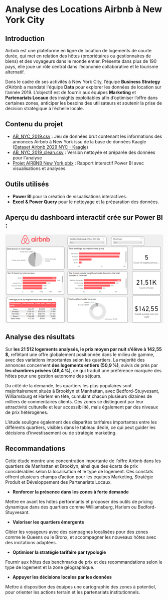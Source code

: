 <h1> Analyse des Locations Airbnb à New York City</h1>

<h2>Introduction</h2>

Airbnb est une plateforme en ligne de location de logements de courte durée, qui met en relation des hôtes (propriétaires ou gestionnaires de biens) et des voyageurs dans le monde entier. Présente dans plus de 190 pays, elle joue un rôle central dans l’économie collaborative et le tourisme alternatif.

Dans le cadre de ses activités à New York City, l’équipe <b>Business Strategy</b> d’Airbnb a mandaté l'équipe <b>Data</b> pour explorer les données de location sur l’année 2019. L’objectif est de fournir aux équipes <b>Marketing</b> et <b>Partenariats Locaux</b> des insights exploitables afin d’optimiser l’offre dans certaines zones, anticiper les besoins des utilisateurs et soutenir la prise de décision stratégique à l’échelle locale.


<h2> Contenu du projet</h2>

- [AB_NYC_2019.csv](https://github.com/KatiaG-data/Airbnb-Project/blob/main/AB_NYC_2019.csv) : Jeu de données brut contenant les informations des annonces Airbnb à New York issu de la base de données Kaagle ([Dataset Airbnb 2029 NYC - Kaagle](https://www.kaggle.com/datasets/dgomonov/new-york-city-airbnb-open-data)) 
- [AB_NYC_2019_clean.csv](https://github.com/KatiaG-data/Airbnb-Project/blob/main/AB_NYC_2019_clean.xlsx) : Version nettoyée et préparée des données pour l'analyse
- [Projet AIRBNB New York.pbix](https://github.com/KatiaG-data/Airbnb-Project/blob/main/Projet%20AIRBNB%20New%20York.pbix) : Rapport interactif Power BI avec visualisations et analyses.



<h2> Outils utilisés</h2>

- **Power BI** pour la création de visualisations interactives.
- **Excel & Power Query** pour le nettoyage et la préparation des données.


<h2>Aperçu du dashboard interactif crée sur Power BI :</h2>

<img src="https://github.com/KatiaG-data/Airbnb-Project/blob/main/Screenshot%202025-03-21.png"/>

<h2>Analyse des résultats</h2>

Sur <b>les 21 512 logements analysés, le prix moyen par nuit s’élève à 142,55 $,</b> reflétant une offre globalement positionnée dans le milieu de gamme, avec des variations importantes selon les quartiers. La majorité des annonces concernent <b>des logements entiers (50,9 %)</b>, suivis de près par <b>les chambres privées (46,4 %)</b>, ce qui traduit une préférence marquée des hôtes pour une gestion autonome des séjours.

Du côté de la demande, les quartiers les plus populaires sont majoritairement situés à Brooklyn et Manhattan, avec Bedford-Stuyvesant, Williamsburg et Harlem en tête, cumulant chacun plusieurs dizaines de milliers de commentaires clients. Ces zones se distinguent par leur attractivité culturelle et leur accessibilité, mais également par des niveaux de prix hétérogènes.

L’étude souligne également des disparités tarifaires importantes entre les différents quartiers, visibles dans le tableau dédié, ce qui peut guider les décisions d’investissement ou de stratégie marketing.

<h2>Recommandations</h2>

Cette étude montre une concentration importante de l’offre Airbnb dans les quartiers de Manhattan et Brooklyn, ainsi que des écarts de prix considérables selon la localisation et le type de logement. Ces constats offrent plusieurs champs d’action pour les équipes Marketing, Stratégie Produit et Développement des Partenariats Locaux.

- <b>Renforcer la présence dans les zones à forte demande</b>  

Mettre en avant les hôtes performants et proposer des outils de pricing dynamique dans des quartiers comme Williamsburg, Harlem ou Bedford-Stuyvesant.

- <b>Valoriser les quartiers émergents</b>

Cibler les voyageurs avec des campagnes localisées pour des zones comme le Queens ou le Bronx, et accompagner les nouveaux hôtes avec des incitations adaptées.

- <b>Optimiser la stratégie tarifaire par typologie</b>

Fournir aux hôtes des benchmarks de prix et des recommandations selon le type de logement et la zone géographique.

- <b>Appuyer les décisions locales par les données</b>

Mettre à disposition des équipes une cartographie des zones à potentiel, pour orienter les actions terrain et les partenariats institutionnels.

